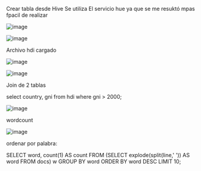 Crear tabla desde Hive
Se utiliza El servicio hue ya que se me resuktó mpas fpacil de realizar


![image](https://github.com/CDavilad/st0263-labs/assets/63668850/32a5364e-422c-4bc4-b608-f466e9ef2a9b)



![image](https://github.com/CDavilad/st0263-labs/assets/63668850/14668b53-9866-4801-9db3-e2f256ca8398)


Archivo hdi cargado


![image](https://github.com/CDavilad/st0263-labs/assets/63668850/2bef0363-24da-4731-b061-966e5da59c21)


![image](https://github.com/CDavilad/st0263-labs/assets/63668850/82c5da43-8855-4c98-baec-89fb01b46aca)




Join de 2 tablas

select country, gni from hdi where gni > 2000; 


![image](https://github.com/CDavilad/st0263-labs/assets/63668850/eb1d76cb-3b13-4307-b4a3-d09262f9f89f)



wordcount


![image](https://github.com/CDavilad/st0263-labs/assets/63668850/9d5161d8-420e-460b-8b98-22cd7a2fdf99)


ordenar por palabra:

SELECT word, count(1) AS count FROM (SELECT explode(split(line,' ')) AS word FROM docs) w 
GROUP BY word 
ORDER BY word DESC LIMIT 10;








